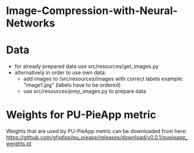 # Image-Compression-with-Neural-Networks

# Data
* for already prepared data use src/resources/get_images.py
* alternatively in order to use own data:
  * add images to /src/resources/images with correct labels example: "image1.jpg" (labels have to be ordered)
  * use src/resources/prep_images.py to prepare data

# Weights for PU-PieApp metric
Weights that are used by PU-PieApp metric can be downloaded from here: https://github.com/gfxdisp/pu_pieapp/releases/download/v0.0.1/pupieapp_weights.pt
